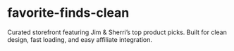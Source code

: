 # favorite-finds-clean
Curated storefront featuring Jim &amp; Sherri’s top product picks. Built for clean design, fast loading, and easy affiliate integration.
